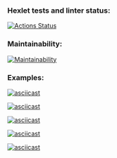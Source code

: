 ### Hexlet tests and linter status:
[![Actions Status](https://github.com/anastasiia-nez/python-project-49/workflows/hexlet-check/badge.svg)](https://github.com/anastasiia-nez/python-project-49/actions)

### Maintainability:
[![Maintainability](https://api.codeclimate.com/v1/badges/d8cb7553b2ceef7c8dd2/maintainability)](https://codeclimate.com/github/anastasiia-nez/python-project-49/maintainability)

### Examples:
[![asciicast](https://asciinema.org/a/5jG4VIkF3tcjBRfiBycFJZKgC.svg)](https://asciinema.org/a/5jG4VIkF3tcjBRfiBycFJZKgC)

[![asciicast](https://asciinema.org/a/573440.svg)](https://asciinema.org/a/573440)

[![asciicast](https://asciinema.org/a/573624.svg)](https://asciinema.org/a/573624)

[![asciicast](https://asciinema.org/a/574996.svg)](https://asciinema.org/a/574996)

[![asciicast](https://asciinema.org/a/575054.svg)](https://asciinema.org/a/575054)

